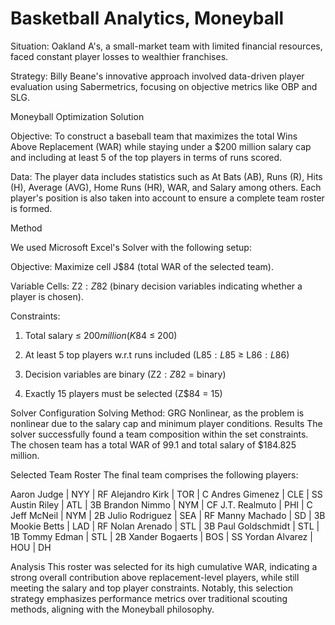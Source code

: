 # Basketball Analytics, Moneyball

Situation: Oakland A's, a small-market team with limited financial resources, faced constant player losses to wealthier franchises.

Strategy: Billy Beane's innovative approach involved data-driven player evaluation using Sabermetrics, focusing on objective metrics like OBP and SLG.

Moneyball Optimization Solution

Objective:
To construct a baseball team that maximizes the total Wins Above Replacement (WAR) while staying under a $200 million salary cap and including at least 5 of the top players in terms of runs scored.

Data:
The player data includes statistics such as At Bats (AB), Runs (R), Hits (H), Average (AVG), Home Runs (HR), WAR, and Salary among others. Each player's position is also taken into account to ensure a complete team roster is formed.

Method

We used Microsoft Excel's Solver with the following setup:

Objective:   Maximize cell J$84 (total WAR of the selected team).

Variable Cells:   Z$2:Z$82 (binary decision variables indicating whether a player is chosen).

Constraints:

1. Total salary ≤ $200 million (K$84 ≤ 200)

2. At least 5 top players w.r.t runs included (L$85:L$85 ≥ L$86:L$86)
3. Decision variables are binary (Z$2:Z$82 = binary)
4. Exactly 15 players must be selected (Z$84 = 15)

Solver Configuration
Solving Method: GRG Nonlinear, as the problem is nonlinear due to the salary cap and minimum player conditions.
Results
The solver successfully found a team composition within the set constraints. The chosen team has a total WAR of 99.1 and total salary of $184.825 million.

Selected Team Roster
The final team comprises the following players:

Aaron Judge | NYY | RF
Alejandro Kirk | TOR | C
Andres Gimenez | CLE | SS
Austin Riley | ATL | 3B
Brandon Nimmo | NYM | CF
J.T. Realmuto | PHI | C
Jeff McNeil | NYM | 2B
Julio Rodriguez | SEA | RF
Manny Machado | SD | 3B
Mookie Betts | LAD | RF
Nolan Arenado | STL | 3B
Paul Goldschmidt | STL | 1B
Tommy Edman | STL | 2B
Xander Bogaerts | BOS | SS
Yordan Alvarez | HOU | DH

Analysis
This roster was selected for its high cumulative WAR, indicating a strong overall contribution above replacement-level players, while still meeting the salary and top player constraints. Notably, this selection strategy emphasizes performance metrics over traditional scouting methods, aligning with the Moneyball philosophy.


